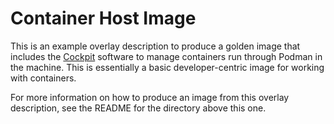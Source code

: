 # Container Host Image

This is an example overlay description to produce a golden image that includes the [Cockpit](https://cockpit-project.org/)
software to manage containers run through Podman in the machine. This is essentially a basic
developer-centric image for working with containers.

For more information on how to produce an image from this overlay description, see the README
for the directory above this one.
